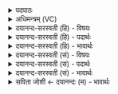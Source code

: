 <details><summary>पदपाठः</summary>

अ॒श्विना॑। भे॒ष॒जम्। मधु॑। भे॒ष॒जम्। नः॒। सर॑स्वती। इन्द्रेः॑। त्वष्टा॑। यशः॑। श्रिय॑म्। रू॒पꣳरूप॒मिति॑ रू॒पम्ऽरू॑पम्। अ॒धुः॒। सु॒ते। ६४।
</details>

<details><summary>अधिमन्त्रम् (VC)</summary>

- अश्विसरस्वतीन्द्रा देवताः
- विदर्भिर्ऋषिः
- अनुष्टुप्
- गान्धारः
</details>

<details><summary>दयानन्द-सरस्वती (हि) - विषयः</summary>

फिर उसी विषय को अगले मन्त्र में कहा है ॥
</details>

<details><summary>दयानन्द-सरस्वती (हि) - पदार्थः</summary>

पदार्थान्वयभाषाः -  (नः) हमारे लिये (अश्विना) विद्या सिखानेवाले अध्यापकोपदेशक (सरस्वती) विदुषी शिक्षा पाई हुई माता और (त्वष्टा) सूक्ष्मता करनेवाला ये विद्वान् लोग (सुते) उत्पन्न हुए (इन्द्रे) परमैश्वर्य्य में (भेषजम्) सामान्य और (मधु, भेषजम्) मधुरादि गुणयुक्त औषध (यशः) कीर्त्ति (श्रियम्) लक्ष्मी और (रूपं रूपम्) रूप रूप को (अधुः) धारण करने को समर्थ होवें ॥६४ ॥
</details>

<details><summary>दयानन्द-सरस्वती (हि) - भावार्थः</summary>

भावार्थभाषाः -  जब मनुष्य लोग ऐश्वर्य को प्राप्त होवें, तब इन उत्तम ओषधियों, कीर्त्ति और उत्तम शोभा को सिद्ध करें ॥६४ ॥
</details>

<details><summary>दयानन्द-सरस्वती (सं) - विषयः</summary>

पुनस्तमेव विषयमाह ॥
</details>

<details><summary>दयानन्द-सरस्वती (सं) - पदार्थः</summary>

पदार्थान्वयभाषाः -  नोऽश्विना सरस्वती त्वष्टा च विद्वांसः सुत इन्द्रे भेषजं मधु भेषजं यशः श्रियं रूपंरूपं चाऽधुः ॥६४ ॥
</details>

<details><summary>दयानन्द-सरस्वती (सं) - भावार्थः</summary>

भावार्थभाषाः -  यदा मनुष्या ऐश्वर्यं प्राप्नुयुस्तदैतान्युत्तमान्यौषधानि यशः सुशोभां च निष्पादयितुं शक्नुयुः ॥६४ ॥
</details>

<details><summary>सविता जोशी ← दयानन्दः (म) - भावार्थः</summary>

भावार्थभाषाः -  जेव्हा माणसांना ऐश्वर्य प्राप्त होते तेव्हा उत्तम औषधे बाळगावी. कीर्ती व लक्ष्मी प्राप्त करावी.
</details>